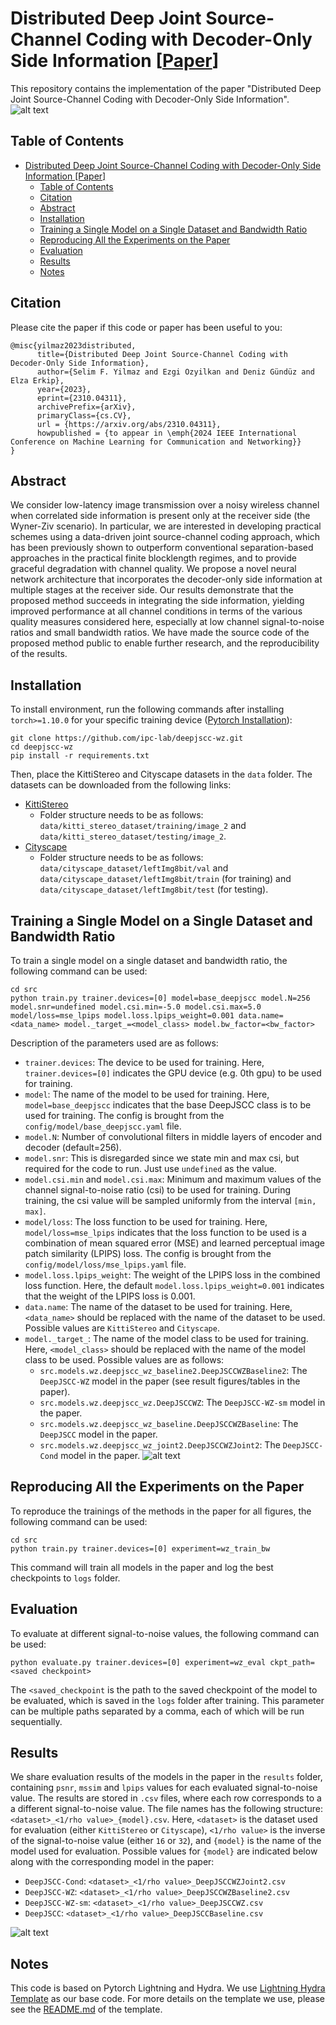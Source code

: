# Distributed Deep Joint Source-Channel Coding with Decoder-Only Side Information \[[Paper](https://arxiv.org/abs/2310.04311)\]
This repository contains the implementation of the paper "Distributed Deep Joint Source-Channel Coding with Decoder-Only Side Information".
![alt text](assets/visual_comparison.png)

## Table of Contents
- [Distributed Deep Joint Source-Channel Coding with Decoder-Only Side Information \[Paper\]](#distributed-deep-joint-source-channel-coding-with-decoder-only-side-information-paper)
  - [Table of Contents](#table-of-contents)
  - [Citation](#citation)
  - [Abstract](#abstract)
  - [Installation](#installation)
  - [Training a Single Model on a Single Dataset and Bandwidth Ratio](#training-a-single-model-on-a-single-dataset-and-bandwidth-ratio)
  - [Reproducing All the Experiments on the Paper](#reproducing-all-the-experiments-on-the-paper)
  - [Evaluation](#evaluation)
  - [Results](#results)
  - [Notes](#notes)


## Citation
Please cite the paper if this code or paper has been useful to you:

```
@misc{yilmaz2023distributed,
      title={Distributed Deep Joint Source-Channel Coding with Decoder-Only Side Information}, 
      author={Selim F. Yilmaz and Ezgi Ozyilkan and Deniz Gündüz and Elza Erkip},
      year={2023},
      eprint={2310.04311},
      archivePrefix={arXiv},
      primaryClass={cs.CV},
      url = {https://arxiv.org/abs/2310.04311},
      howpublished = {to appear in \emph{2024 IEEE International Conference on Machine Learning for Communication and Networking}}
}
```

## Abstract
We consider low-latency image transmission over a noisy wireless channel when correlated side information is present only at the receiver side (the Wyner-Ziv scenario). In particular, we are interested in developing practical schemes using a data-driven joint source-channel coding approach, which has been previously shown to outperform conventional separation-based approaches in the practical finite blocklength regimes, and to provide graceful degradation with channel quality. We propose a novel neural network architecture that incorporates the decoder-only side information at multiple stages at the receiver side. Our results demonstrate that the proposed method succeeds in integrating the side information, yielding improved performance at all channel conditions in terms of the various quality measures considered here, especially at low channel signal-to-noise ratios and small bandwidth ratios. We have made the source code of the proposed method public to enable further research, and the reproducibility of the results.

## Installation
To install environment, run the following commands after installing `torch>=1.10.0` for your specific training device ([Pytorch Installation](https://pytorch.org/get-started)):

```
git clone https://github.com/ipc-lab/deepjscc-wz.git
cd deepjscc-wz
pip install -r requirements.txt
```

Then, place the KittiStereo and Cityscape datasets in the `data` folder. The datasets can be downloaded from the following links:
* [KittiStereo](http://www.cvlibs.net/datasets/kitti/eval_scene_flow.php?benchmark=stereo)
  * Folder structure needs to be as follows: `data/kitti_stereo_dataset/training/image_2` and `data/kitti_stereo_dataset/testing/image_2`.
* [Cityscape](https://www.cityscapes-dataset.com/downloads/)
  * Folder structure needs to be as follows: `data/cityscape_dataset/leftImg8bit/val` and `data/cityscape_dataset/leftImg8bit/train` (for training) and `data/cityscape_dataset/leftImg8bit/test` (for testing).

## Training a Single Model on a Single Dataset and Bandwidth Ratio
To train a single model on a single dataset and bandwidth ratio, the following command can be used:

```
cd src
python train.py trainer.devices=[0] model=base_deepjscc model.N=256 model.snr=undefined model.csi.min=-5.0 model.csi.max=5.0 model/loss=mse_lpips model.loss.lpips_weight=0.001 data.name=<data_name> model._target_=<model_class> model.bw_factor=<bw_factor>
```

Description of the parameters used are as follows:
* `trainer.devices`: The device to be used for training. Here, `trainer.devices=[0]` indicates the GPU device (e.g. 0th gpu) to be used for training.
* `model`: The name of the model to be used for training. Here, `model=base_deepjscc` indicates that the base DeepJSCC class is to be used for training. The config is brought from the `config/model/base_deepjscc.yaml` file.
* `model.N`: Number of convolutional filters in middle layers of encoder and decoder (default=256).
* `model.snr`: This is disregarded since we state min and max csi, but required for the code to run. Just use `undefined` as the value.
* `model.csi.min` and `model.csi.max`: Minimum and maximum values of the channel signal-to-noise ratio (csi) to be used for training. During training, the csi value will be sampled uniformly from the interval `[min, max]`.
* `model/loss`: The loss function to be used for training. Here, `model/loss=mse_lpips` indicates that the loss function to be used is a combination of mean squared error (MSE) and learned perceptual image patch similarity (LPIPS) loss. The config is brought from the `config/model/loss/mse_lpips.yaml` file.
* `model.loss.lpips_weight`: The weight of the LPIPS loss in the combined loss function. Here, the default `model.loss.lpips_weight=0.001` indicates that the weight of the LPIPS loss is 0.001.
* `data.name`: The name of the dataset to be used for training. Here, `<data_name>` should be replaced with the name of the dataset to be used. Possible values are `KittiStereo` and `Cityscape`.
* `model._target_`: The name of the model class to be used for training. Here, `<model_class>` should be replaced with the name of the model class to be used. Possible values are as follows:
  * `src.models.wz.deepjscc_wz_baseline2.DeepJSCCWZBaseline2`: The `DeepJSCC-WZ` model in the paper (see result figures/tables in the paper).
  * `src.models.wz.deepjscc_wz.DeepJSCCWZ`: The `DeepJSCC-WZ-sm` model in the paper.
  * `src.models.wz.deepjscc_wz_baseline.DeepJSCCWZBaseline`: The `DeepJSCC` model in the paper.
  * `src.models.wz.deepjscc_wz_joint2.DeepJSCCWZJoint2`: The `DeepJSCC-Cond` model in the paper.
![alt text](assets/num_parameters.png)

## Reproducing All the Experiments on the Paper
To reproduce the trainings of the methods in the paper for all figures, the following command can be used:

```
cd src
python train.py trainer.devices=[0] experiment=wz_train_bw
```

This command will train all models in the paper and log the best checkpoints to `logs` folder.

## Evaluation
To evaluate at different signal-to-noise values, the following command can be used:

```
python evaluate.py trainer.devices=[0] experiment=wz_eval ckpt_path=<saved checkpoint>
```

The `<saved_checkpoint` is the path to the saved checkpoint of the model to be evaluated, which is saved in the `logs` folder after training. This parameter can be multiple paths separated by a comma, each of which will be run sequentially.



## Results
We share evaluation results of the models in the paper in the `results` folder, containing `psnr`, `mssim` and `lpips` values for each evaluated signal-to-noise value. The results are stored in `.csv` files, where each row corresponds to a a different signal-to-noise value. The file names has the following structure: `<dataset>_<1/rho value>_{model}.csv`. Here, `<dataset>` is the dataset used for evaluation (either `KittiStereo` or `Cityscape`), `<1/rho value>` is the inverse of the signal-to-noise value (either `16` or `32`), and `{model}` is the name of the model used for evaluation. Possible values for `{model}` are indicated below along with the corresponding model in the paper:
* `DeepJSCC-Cond`: `<dataset>_<1/rho value>_DeepJSCCWZJoint2.csv`
* `DeepJSCC-WZ`: `<dataset>_<1/rho value>_DeepJSCCWZBaseline2.csv`
* `DeepJSCC-WZ-sm`: `<dataset>_<1/rho value>_DeepJSCCWZ.csv`
* `DeepJSCC`: `<dataset>_<1/rho value>_DeepJSCCBaseline.csv`

![alt text](assets/comparison.png)

## Notes
This code is based on Pytorch Lightning and Hydra. We use [Lightning Hydra Template](https://github.com/ashleve/lightning-hydra-template/) as our base code. For more details on the template we use, please see the [README.md](https://github.com/ashleve/lightning-hydra-template/blob/main/README.md) of the template.
